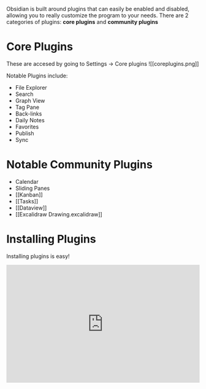 Obsidian is built around plugins that can easily be enabled and disabled, allowing you to really customize the program to your needs. There are 2 categories of plugins: **core plugins** and **community plugins**

# Core Plugins
These are accesed by going to Settings -> Core plugins
![[coreplugins.png]]

Notable Plugins include:
- File Explorer
- Search
- Graph View
- Tag Pane
- Back-links
- Daily Notes
- Favorites
- Publish
- Sync

# Notable Community Plugins
- Calendar
- Sliding Panes
- [[Kanban]]
- [[Tasks]]
- [[Dataview]]
- [[Excalidraw Drawing.excalidraw]]

# Installing Plugins
Installing plugins is easy!
<div style="position: relative; padding-bottom: 60.8793686583991%; height: 0;"><iframe src="https://www.loom.com/embed/2279a2ff0d674033b03775af5a9c16c9" frameborder="0" webkitallowfullscreen mozallowfullscreen allowfullscreen style="position: absolute; top: 0; left: 0; width: 100%; height: 100%;"></iframe></div>